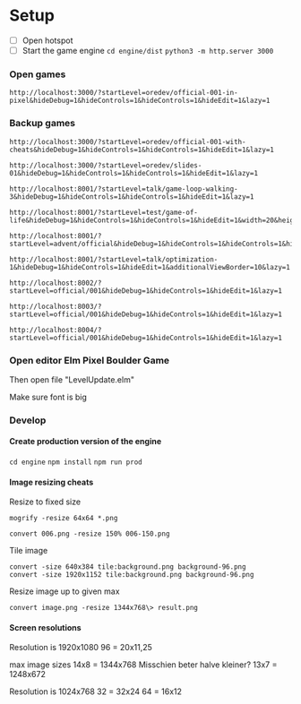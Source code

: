 
# Setup

- [ ] Open hotspot
- [ ] Start the game engine
`cd engine/dist`
`python3 -m http.server 3000`

### Open games

```
http://localhost:3000/?startLevel=oredev/official-001-in-pixel&hideDebug=1&hideControls=1&hideControls=1&hideEdit=1&lazy=1
```

### Backup games

```
http://localhost:3000/?startLevel=oredev/official-001-with-cheats&hideDebug=1&hideControls=1&hideControls=1&hideEdit=1&lazy=1
```

```
http://localhost:3000/?startLevel=oredev/slides-01&hideDebug=1&hideControls=1&hideControls=1&hideEdit=1&lazy=1
```

```
http://localhost:8001/?startLevel=talk/game-loop-walking-3&hideDebug=1&hideControls=1&hideControls=1&hideEdit=1&lazy=1
```

```
http://localhost:8001/?startLevel=test/game-of-life&hideDebug=1&hideControls=1&hideControls=1&hideEdit=1&width=20&height=16&lazy=1
```

```
http://localhost:8001/?startLevel=advent/official&hideDebug=1&hideControls=1&hideControls=1&hideEdit=1&width=25&height=25&lazy=1
```

```
http://localhost:8001/?startLevel=talk/optimization-1&hideDebug=1&hideControls=1&hideEdit=1&additionalViewBorder=10&lazy=1
```

```
http://localhost:8002/?startLevel=official/001&hideDebug=1&hideControls=1&hideEdit=1&lazy=1
```

```
http://localhost:8003/?startLevel=official/001&hideDebug=1&hideControls=1&hideEdit=1&lazy=1
```

```
http://localhost:8004/?startLevel=official/001&hideDebug=1&hideControls=1&hideEdit=1&lazy=1
```


### Open editor Elm Pixel Boulder Game

Then open file "LevelUpdate.elm"

Make sure font is big


### Develop

#### Create production version of the engine

`cd engine`
`npm install`
`npm run prod`

#### Image resizing cheats

Resize to fixed size

```
mogrify -resize 64x64 *.png
```

```
convert 006.png -resize 150% 006-150.png
```

Tile image

```
convert -size 640x384 tile:background.png background-96.png
convert -size 1920x1152 tile:background.png background-96.png
```

Resize image up to given max
```
convert image.png -resize 1344x768\> result.png
```


#### Screen resolutions

Resolution is 1920x1080
96 = 20x11,25

max image sizes
14x8 = 1344x768
Misschien beter halve kleiner?
13x7 = 1248x672

                

Resolution is 1024x768
32 = 32x24
64 = 16x12
               
                
                
